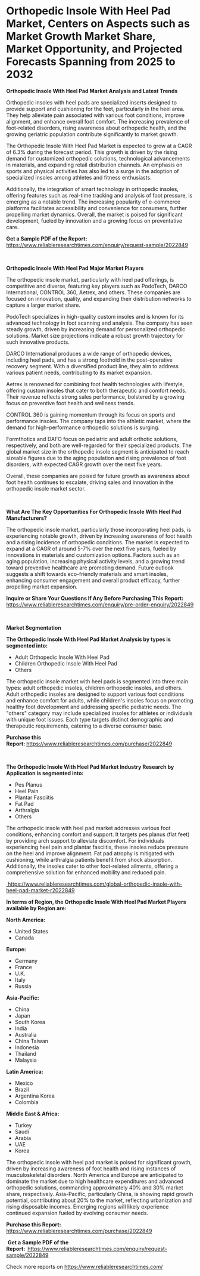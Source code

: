 <p><h1>Orthopedic Insole With Heel Pad Market, Centers on Aspects such as Market Growth Market Share, Market Opportunity, and Projected Forecasts Spanning from 2025 to 2032</h1></p><p><strong>Orthopedic Insole With Heel Pad Market Analysis and Latest Trends</strong></p>
<p><p>Orthopedic insoles with heel pads are specialized inserts designed to provide support and cushioning for the feet, particularly in the heel area. They help alleviate pain associated with various foot conditions, improve alignment, and enhance overall foot comfort. The increasing prevalence of foot-related disorders, rising awareness about orthopedic health, and the growing geriatric population contribute significantly to market growth.</p><p>The Orthopedic Insole With Heel Pad Market is expected to grow at a CAGR of 6.3% during the forecast period. This growth is driven by the rising demand for customized orthopedic solutions, technological advancements in materials, and expanding retail distribution channels. An emphasis on sports and physical activities has also led to a surge in the adoption of specialized insoles among athletes and fitness enthusiasts.</p><p>Additionally, the integration of smart technology in orthopedic insoles, offering features such as real-time tracking and analysis of foot pressure, is emerging as a notable trend. The increasing popularity of e-commerce platforms facilitates accessibility and convenience for consumers, further propelling market dynamics. Overall, the market is poised for significant development, fueled by innovation and a growing focus on preventative care.</p></p>
<p><strong>Get a Sample PDF of the Report:&nbsp;</strong> <a href="https://www.reliableresearchtimes.com/enquiry/request-sample/2022849?utm_campaign=3216&utm_medium=2&utm_source=Github&utm_content=ia&utm_term=29032025&utm_id=orthopedic-insole-with-heel-pad">https://www.reliableresearchtimes.com/enquiry/request-sample/2022849</a></p>
<p>&nbsp;</p>
<p><strong>Orthopedic Insole With Heel Pad Major Market Players</strong></p>
<p><p>The orthopedic insole market, particularly with heel pad offerings, is competitive and diverse, featuring key players such as PodoTech, DARCO International, CONTROL 360, Aetrex, and others. These companies are focused on innovation, quality, and expanding their distribution networks to capture a larger market share.</p><p>PodoTech specializes in high-quality custom insoles and is known for its advanced technology in foot scanning and analysis. The company has seen steady growth, driven by increasing demand for personalized orthopedic solutions. Market size projections indicate a robust growth trajectory for such innovative products.</p><p>DARCO International produces a wide range of orthopedic devices, including heel pads, and has a strong foothold in the post-operative recovery segment. With a diversified product line, they aim to address various patient needs, contributing to its market expansion.</p><p>Aetrex is renowned for combining foot health technologies with lifestyle, offering custom insoles that cater to both therapeutic and comfort needs. Their revenue reflects strong sales performance, bolstered by a growing focus on preventive foot health and wellness trends.</p><p>CONTROL 360 is gaining momentum through its focus on sports and performance insoles. The company taps into the athletic market, where the demand for high-performance orthopedic solutions is surging.</p><p>Formthotics and DAFO focus on pediatric and adult orthotic solutions, respectively, and both are well-regarded for their specialized products. The global market size in the orthopedic insole segment is anticipated to reach sizeable figures due to the aging population and rising prevalence of foot disorders, with expected CAGR growth over the next five years.</p><p>Overall, these companies are poised for future growth as awareness about foot health continues to escalate, driving sales and innovation in the orthopedic insole market sector.</p></p>
<p>&nbsp;</p>
<p><strong>What Are The Key Opportunities For Orthopedic Insole With Heel Pad Manufacturers?</strong></p>
<p><p>The orthopedic insole market, particularly those incorporating heel pads, is experiencing notable growth, driven by increasing awareness of foot health and a rising incidence of orthopedic conditions. The market is expected to expand at a CAGR of around 5-7% over the next five years, fueled by innovations in materials and customization options. Factors such as an aging population, increasing physical activity levels, and a growing trend toward preventive healthcare are promoting demand. Future outlook suggests a shift towards eco-friendly materials and smart insoles, enhancing consumer engagement and overall product efficacy, further propelling market expansion.</p></p>
<p><strong>Inquire or Share Your Questions If Any Before Purchasing This Report:</strong> <a href="https://www.reliableresearchtimes.com/enquiry/pre-order-enquiry/2022849?utm_campaign=3216&utm_medium=2&utm_source=Github&utm_content=ia&utm_term=29032025&utm_id=orthopedic-insole-with-heel-pad">https://www.reliableresearchtimes.com/enquiry/pre-order-enquiry/2022849</a></p>
<p>&nbsp;</p>
<p><strong>Market Segmentation</strong></p>
<p><strong>The Orthopedic Insole With Heel Pad Market Analysis by types is segmented into:</strong></p>
<p><ul><li>Adult Orthopedic Insole With Heel Pad</li><li>Children Orthopedic Insole With Heel Pad</li><li>Others</li></ul></p>
<p><p>The orthopedic insole market with heel pads is segmented into three main types: adult orthopedic insoles, children orthopedic insoles, and others. Adult orthopedic insoles are designed to support various foot conditions and enhance comfort for adults, while children's insoles focus on promoting healthy foot development and addressing specific pediatric needs. The "others" category may include specialized insoles for athletes or individuals with unique foot issues. Each type targets distinct demographic and therapeutic requirements, catering to a diverse consumer base.</p></p>
<p><strong>Purchase this Report:&nbsp;</strong><a href="https://www.reliableresearchtimes.com/purchase/2022849?utm_campaign=3216&utm_medium=2&utm_source=Github&utm_content=ia&utm_term=29032025&utm_id=orthopedic-insole-with-heel-pad">https://www.reliableresearchtimes.com/purchase/2022849</a></p>
<p>&nbsp;</p>
<p><strong>The Orthopedic Insole With Heel Pad Market Industry Research by Application is segmented into:</strong></p>
<p><ul><li>Pes Planus</li><li>Heel Pain</li><li>Plantar Fasciitis</li><li>Fat Pad</li><li>Arthralgia</li><li>Others</li></ul></p>
<p><p>The orthopedic insole with heel pad market addresses various foot conditions, enhancing comfort and support. It targets pes planus (flat feet) by providing arch support to alleviate discomfort. For individuals experiencing heel pain and plantar fasciitis, these insoles reduce pressure on the heel and improve alignment. Fat pad atrophy is mitigated with cushioning, while arthralgia patients benefit from shock absorption. Additionally, the insoles cater to other foot-related ailments, offering a comprehensive solution for enhanced mobility and reduced pain.</p></p>
<p><a href="https://www.reliableresearchtimes.com/global-orthopedic-insole-with-heel-pad-market-r2022849?utm_campaign=3216&utm_medium=2&utm_source=Github&utm_content=ia&utm_term=29032025&utm_id=orthopedic-insole-with-heel-pad">&nbsp;https://www.reliableresearchtimes.com/global-orthopedic-insole-with-heel-pad-market-r2022849</a></p>
<p><strong>In terms of Region, the Orthopedic Insole With Heel Pad Market Players available by Region are:</strong></p>
<p>
    <p> <strong> North America: </strong>
        <ul>
            <li>United States</li>
            <li>Canada</li>
        </ul>
        </p> 
    <p> <strong> Europe: </strong>
        <ul>
            <li>Germany</li>
            <li>France</li>
            <li>U.K.</li>
            <li>Italy</li>
            <li>Russia</li>
        </ul>
        </p> 
    <p> <strong> Asia-Pacific: </strong>
        <ul>
            <li>China</li>
            <li>Japan</li>
            <li>South Korea</li>
            <li>India</li>
            <li>Australia</li>
            <li>China Taiwan</li>
            <li>Indonesia</li>
            <li>Thailand</li>
            <li>Malaysia</li>
        </ul>
        </p> 
    <p> <strong> Latin America: </strong>
        <ul>
            <li>Mexico</li>
            <li>Brazil</li>
            <li>Argentina Korea</li>
            <li>Colombia</li>
        </ul>
        </p> 
    <p> <strong> Middle East & Africa: </strong>
        <ul>
            <li>Turkey</li>
            <li>Saudi</li>
            <li>Arabia</li>
            <li>UAE</li>
            <li>Korea</li>
        </ul>
    </p>
    </p>
<p><p>The orthopedic insole with heel pad market is poised for significant growth, driven by increasing awareness of foot health and rising instances of musculoskeletal disorders. North America and Europe are anticipated to dominate the market due to high healthcare expenditures and advanced orthopedic solutions, commanding approximately 40% and 30% market share, respectively. Asia-Pacific, particularly China, is showing rapid growth potential, contributing about 20% to the market, reflecting urbanization and rising disposable incomes. Emerging regions will likely experience continued expansion fueled by evolving consumer needs.</p></p>
<p><strong>Purchase this Report: </strong><a href="https://www.reliableresearchtimes.com/purchase/2022849?utm_campaign=3216&utm_medium=2&utm_source=Github&utm_content=ia&utm_term=29032025&utm_id=orthopedic-insole-with-heel-pad">https://www.reliableresearchtimes.com/purchase/2022849</a></p>
<p>&nbsp;<strong>Get a Sample PDF of the Report:&nbsp;&nbsp;</strong><a href="https://www.reliableresearchtimes.com/enquiry/request-sample/2022849?utm_campaign=3216&utm_medium=2&utm_source=Github&utm_content=ia&utm_term=29032025&utm_id=orthopedic-insole-with-heel-pad">https://www.reliableresearchtimes.com/enquiry/request-sample/2022849</a></p>
<p><strong></strong></p>
<p>Check more reports on <a href="https://www.reliableresearchtimes.com/?utm_campaign=3216&utm_medium=2&utm_source=Github&utm_content=ia&utm_term=29032025&utm_id=orthopedic-insole-with-heel-pad">https://www.reliableresearchtimes.com/</a></p>
